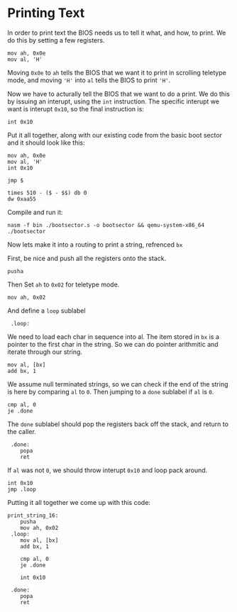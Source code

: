 # Printing Text

In order to print text the BIOS needs us to tell it what, and how, to print. We do this by setting a few registers.

```
mov ah, 0x0e
mov al, 'H'
```

Moving `0x0e` to `ah` tells the BIOS that we want it to print in scrolling teletype mode, and moving `'H'` into `al` tells the BIOS to print `'H'`.

Now we have to acturally tell the BIOS that we want to do a print. We do this by issuing an interupt, using the `int` instruction. The specific interupt we want is interupt `0x10`, so the final instruction is:

```
int 0x10
```

Put it all together, along with our existing code from the basic boot sector and it should look like this:

```
mov ah, 0x0e
mov al, 'H'
int 0x10

jmp $

times 510 - ($ - $$) db 0
dw 0xaa55

```

Compile and run it:

```
nasm -f bin ./bootsector.s -o bootsector && qemu-system-x86_64 ./bootsector
```

Now lets make it into a routing to print a string, refrenced `bx`

First, be nice and push all the registers onto the stack.

```
pusha
```

Then Set `ah` to `0x02` for teletype mode.

```
mov ah, 0x02
```

And define a `loop` sublabel

```
 .loop:
```

We need to load each char in sequence into al. The item stored in `bx` is a pointer to the first char in the string. So we can do pointer arithmitic and iterate through our string.

```
mov al, [bx]
add bx, 1
```

We assume null terminated strings, so we can check if the end of the string is here by comparing `al` to `0`. Then jumping to a `done` sublabel if `al` is `0`.

```
cmp al, 0
je .done
```

The `done` sublabel should pop the registers back off the stack, and return to the caller.

```
 .done:
    popa
    ret
```

If `al` was not `0`, we should throw interupt `0x10` and loop pack around.

```
int 0x10
jmp .loop
```

Putting it all together we come up with this code:

```
print_string_16:
    pusha
    mov ah, 0x02
 .loop:
    mov al, [bx]
    add bx, 1

    cmp al, 0
    je .done

    int 0x10

 .done:
    popa
    ret
```
